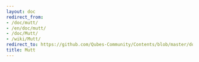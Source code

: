 ```yaml
---
layout: doc
redirect_from:
- /doc/mutt/
- /en/doc/mutt/
- /doc/Mutt/
- /wiki/Mutt/
redirect_to: https://github.com/Qubes-Community/Contents/blob/master/docs/configuration/mutt.md
title: Mutt
---
```


